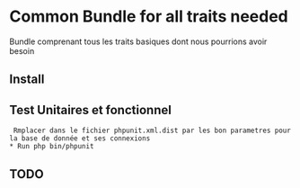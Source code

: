 # Common Bundle for all traits needed

Bundle comprenant tous les traits basiques dont nous pourrions avoir besoin


## Install



## Test Unitaires et fonctionnel

	 Rmplacer dans le fichier phpunit.xml.dist par les bon parametres pour la base de donnée et ses connexions
	* Run php bin/phpunit


## TODO
